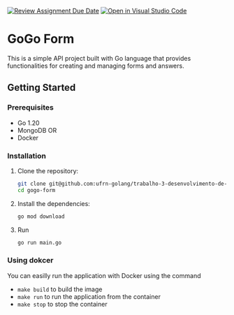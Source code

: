 [![Review Assignment Due Date](https://classroom.github.com/assets/deadline-readme-button-24ddc0f5d75046c5622901739e7c5dd533143b0c8e959d652212380cedb1ea36.svg)](https://classroom.github.com/a/h2qMnoBZ)
[![Open in Visual Studio Code](https://classroom.github.com/assets/open-in-vscode-718a45dd9cf7e7f842a935f5ebbe5719a5e09af4491e668f4dbf3b35d5cca122.svg)](https://classroom.github.com/online_ide?assignment_repo_id=11438886&assignment_repo_type=AssignmentRepo)

# GoGo Form

This is a simple API project built with Go language that provides functionalities for creating and managing forms and answers.

## Getting Started

### Prerequisites
* Go 1.20
* MongoDB
OR
* Docker

### Installation

1. Clone the repository:
   ```bash
   git clone git@github.com:ufrn-golang/trabalho-3-desenvolvimento-de-api-restful-team-pablo-api.git gogo-form
   cd gogo-form
   ```
2. Install the dependencies:
    ```bash
    go mod download
    ```
3. Run
    ```bash
    go run main.go
    ```
### Using dokcer
You can easilly run the application with Docker using the command
* `make build` to build the image
* `make run` to run the application from the container
* `make stop` to stop the container
